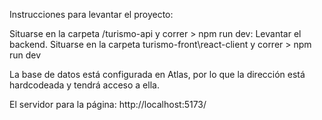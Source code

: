 Instrucciones para levantar el proyecto:

Situarse en la carpeta /turismo-api y correr > npm run dev: Levantar el backend.
Situarse en la carpeta turismo-front\react-client y correr > npm run dev

La base de datos está configurada en Atlas, por lo que la dirección está hardcodeada y tendrá acceso a ella.

El servidor para la página: http://localhost:5173/

